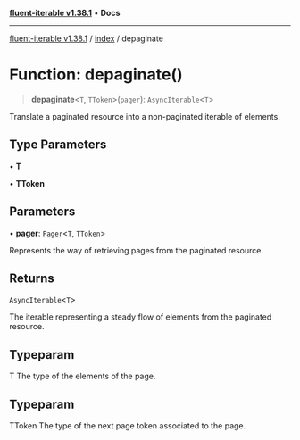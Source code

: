 [**fluent-iterable v1.38.1**](../../README.md) • **Docs**

***

[fluent-iterable v1.38.1](../../README.md) / [index](../README.md) / depaginate

# Function: depaginate()

> **depaginate**\<`T`, `TToken`\>(`pager`): `AsyncIterable`\<`T`\>

Translate a paginated resource into a non-paginated iterable of elements.

## Type Parameters

• **T**

• **TToken**

## Parameters

• **pager**: [`Pager`](../interfaces/Pager.md)\<`T`, `TToken`\>

Represents the way of retrieving pages from the paginated resource.

## Returns

`AsyncIterable`\<`T`\>

The iterable representing a steady flow of elements from the paginated resource.

## Typeparam

T The type of the elements of the page.

## Typeparam

TToken The type of the next page token associated to the page.
